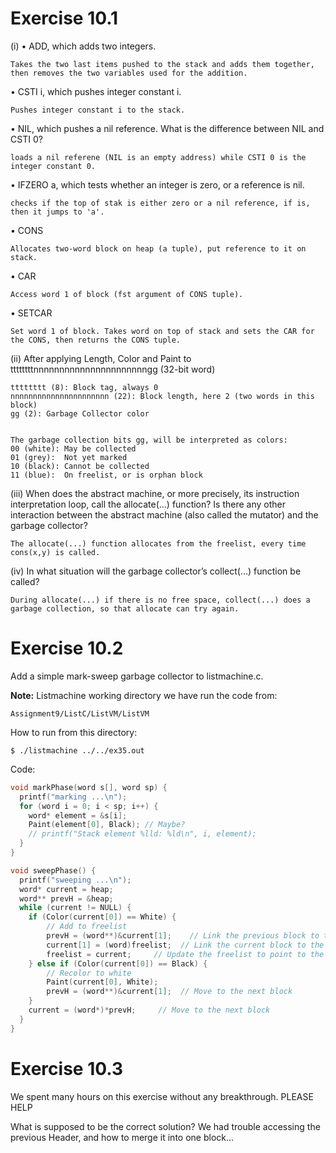 # Exercise 10.1
(i)
• ADD, which adds two integers.

    Takes the two last items pushed to the stack and adds them together, 
    then removes the two variables used for the addition.

• CSTI i, which pushes integer constant i.

    Pushes integer constant i to the stack.

• NIL, which pushes a nil reference. What is the difference between NIL and CSTI 0?

    loads a nil referene (NIL is an empty address) while CSTI 0 is the integer constant 0.

• IFZERO a, which tests whether an integer is zero, or a reference is nil.

    checks if the top of stak is either zero or a nil reference, if is, then it jumps to 'a'.

• CONS

    Allocates two-word block on heap (a tuple), put reference to it on stack.

• CAR

    Access word 1 of block (fst argument of CONS tuple).

• SETCAR

    Set word 1 of block. Takes word on top of stack and sets the CAR for the CONS, then returns the CONS tuple.

(ii)
After applying Length, Color and Paint to ttttttttnnnnnnnnnnnnnnnnnnnnnngg (32-bit word)

    tttttttt (8): Block tag, always 0
    nnnnnnnnnnnnnnnnnnnnnn (22): Block length, here 2 (two words in this block)
    gg (2): Garbage Collector color


    The garbage collection bits gg, will be interpreted as colors:
    00 (white): May be collected
    01 (grey):  Not yet marked
    10 (black): Cannot be collected
    11 (blue):  On freelist, or is orphan block


(iii) When does the abstract machine, or more precisely, its instruction interpretation
loop, call the allocate(...) function? Is there any other interaction between the
abstract machine (also called the mutator) and the garbage collector?

    The allocate(...) function allocates from the freelist, every time cons(x,y) is called.


(iv) In what situation will the garbage collector’s collect(...) function be called?

    During allocate(...) if there is no free space, collect(...) does a garbage collection, so that allocate can try again.

# Exercise 10.2
Add a simple mark-sweep garbage collector to listmachine.c.

**Note:** Listmachine working directory we have run the code from:

`Assignment9/ListC/ListVM/ListVM`

How to run from this directory:

`$ ./listmachine ../../ex35.out`

Code:

```c
void markPhase(word s[], word sp) {
  printf("marking ...\n");
  for (word i = 0; i < sp; i++) {
    word* element = &s[i];
    Paint(element[0], Black); // Maybe?
    // printf("Stack element %lld: %ld\n", i, element);
  }
}

void sweepPhase() {
  printf("sweeping ...\n");
  word* current = heap;
  word** prevH = &heap;
  while (current != NULL) {
    if (Color(current[0]) == White) {
        // Add to freelist
        prevH = (word**)&current[1];    // Link the previous block to the next block
        current[1] = (word)freelist;  // Link the current block to the freelist
        freelist = current;     // Update the freelist to point to the current block
    } else if (Color(current[0]) == Black) {
        // Recolor to white
        Paint(current[0], White);
        prevH = (word**)&current[1];  // Move to the next block
    }
    current = (word*)*prevH;     // Move to the next block
  }
}
```

    

# Exercise 10.3
We spent many hours on this exercise without any breakthrough. PLEASE HELP

What is supposed to be the correct solution? 
We had trouble accessing the previous Header, and how to merge it into one block...
